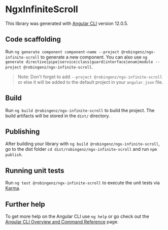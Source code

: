 # NgxInfiniteScroll

This library was generated with [Angular CLI](https://github.com/angular/angular-cli) version 12.0.5.

## Code scaffolding

Run `ng generate component component-name --project @robingenz/ngx-infinite-scroll` to generate a new component. You can also use `ng generate directive|pipe|service|class|guard|interface|enum|module --project @robingenz/ngx-infinite-scroll`.
> Note: Don't forget to add `--project @robingenz/ngx-infinite-scroll` or else it will be added to the default project in your `angular.json` file. 

## Build

Run `ng build @robingenz/ngx-infinite-scroll` to build the project. The build artifacts will be stored in the `dist/` directory.

## Publishing

After building your library with `ng build @robingenz/ngx-infinite-scroll`, go to the dist folder `cd dist/robingenz/ngx-infinite-scroll` and run `npm publish`.

## Running unit tests

Run `ng test @robingenz/ngx-infinite-scroll` to execute the unit tests via [Karma](https://karma-runner.github.io).

## Further help

To get more help on the Angular CLI use `ng help` or go check out the [Angular CLI Overview and Command Reference](https://angular.io/cli) page.
